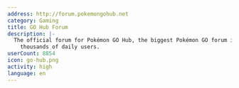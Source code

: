 ```yaml
---
address: http://forum.pokemongohub.net
category: Gaming
title: GO Hub Forum
description: |-
  The official forum for Pokémon GO Hub, the biggest Pokémon GO forum in the world with
    thousands of daily users.
userCount: 8854
icon: go-hub.png
activity: high
language: en
---
```

